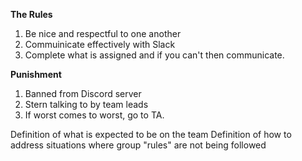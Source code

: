 **The Rules**
1. Be nice and respectful to one another
2. Commuinicate effectively with Slack
3. Complete what is assigned and if you can't then communicate.

**Punishment**
1. Banned from Discord server
2. Stern talking to by team leads
3. If worst comes to worst, go to TA.


Definition of what is expected to be on the team
Definition of how to address situations where group "rules" are not being followed
